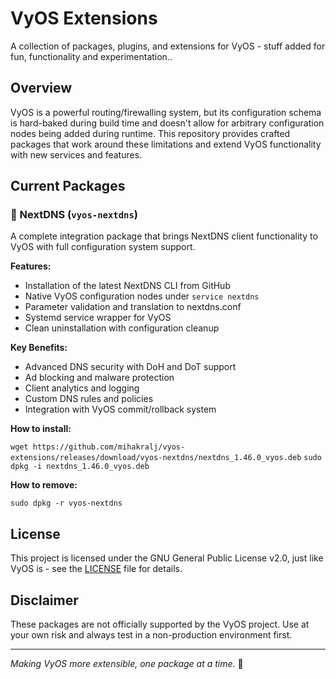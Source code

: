 # VyOS Extensions

A collection of packages, plugins, and extensions for VyOS - stuff added for fun, functionality and experimentation..

## Overview

VyOS is a powerful routing/firewalling system, but its configuration schema is hard-baked during build time and doesn't allow for arbitrary configuration nodes being added during runtime. This repository provides crafted packages that work around these limitations and extend VyOS functionality with new services and features.

## Current Packages

### 🚀 NextDNS (`vyos-nextdns`)

A complete integration package that brings NextDNS client functionality to VyOS with full configuration system support.

**Features:**

- Installation of the latest NextDNS CLI from GitHub
- Native VyOS configuration nodes under `service nextdns`
- Parameter validation and translation to nextdns.conf
- Systemd service wrapper for VyOS
- Clean uninstallation with configuration cleanup

**Key Benefits:**

- Advanced DNS security with DoH and DoT support
- Ad blocking and malware protection
- Client analytics and logging
- Custom DNS rules and policies
- Integration with VyOS commit/rollback system

**How to install:**

`wget https://github.com/mihakralj/vyos-extensions/releases/download/vyos-nextdns/nextdns_1.46.0_vyos.deb`
`sudo dpkg -i nextdns_1.46.0_vyos.deb`

**How to remove:**

`sudo dpkg -r vyos-nextdns`


## License

This project is licensed under the GNU General Public License v2.0, just like VyOS is - see the [LICENSE](LICENSE) file for details.

## Disclaimer

These packages are not officially supported by the VyOS project. Use at your own risk and always test in a non-production environment first.

---

*Making VyOS more extensible, one package at a time.* 🚀
